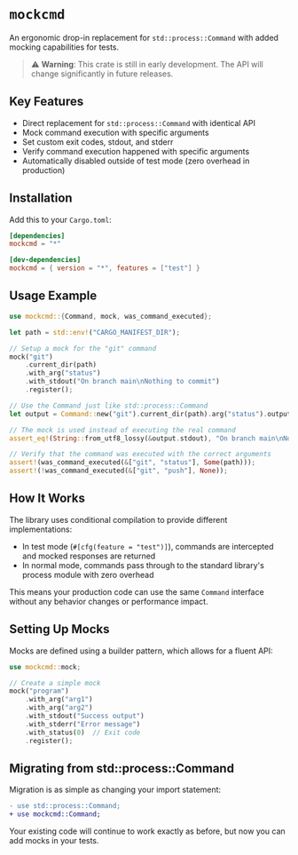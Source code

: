 # `mockcmd`

An ergonomic drop-in replacement for `std::process::Command` with added mocking capabilities for tests.

> ⚠️ **Warning**: This crate is still in early development. The API will change significantly in future releases.

## Key Features

- Direct replacement for `std::process::Command` with identical API
- Mock command execution with specific arguments
- Set custom exit codes, stdout, and stderr
- Verify command execution happened with specific arguments
- Automatically disabled outside of test mode (zero overhead in production)

## Installation

Add this to your `Cargo.toml`:

```toml
[dependencies]
mockcmd = "*"

[dev-dependencies]
mockcmd = { version = "*", features = ["test"] }
```

## Usage Example

```rust
use mockcmd::{Command, mock, was_command_executed};

let path = std::env!("CARGO_MANIFEST_DIR");

// Setup a mock for the "git" command
mock("git")
    .current_dir(path)
    .with_arg("status")
    .with_stdout("On branch main\nNothing to commit")
    .register();

// Use the Command just like std::process::Command
let output = Command::new("git").current_dir(path).arg("status").output().unwrap();

// The mock is used instead of executing the real command
assert_eq!(String::from_utf8_lossy(&output.stdout), "On branch main\nNothing to commit");

// Verify that the command was executed with the correct arguments
assert!(was_command_executed(&["git", "status"], Some(path)));
assert!(!was_command_executed(&["git", "push"], None));
```

## How It Works

The library uses conditional compilation to provide different implementations:

- In test mode (`#[cfg(feature = "test")]`), commands are intercepted and mocked responses are returned
- In normal mode, commands pass through to the standard library's process module with zero overhead

This means your production code can use the same `Command` interface without any behavior changes or performance impact.

## Setting Up Mocks

Mocks are defined using a builder pattern, which allows for a fluent API:

```rust
use mockcmd::mock;

// Create a simple mock
mock("program")
    .with_arg("arg1")
    .with_arg("arg2")
    .with_stdout("Success output")
    .with_stderr("Error message")
    .with_status(0)  // Exit code
    .register();
```

## Migrating from std::process::Command

Migration is as simple as changing your import statement:

```diff
- use std::process::Command;
+ use mockcmd::Command;
```

Your existing code will continue to work exactly as before, but now you can add mocks in your tests.